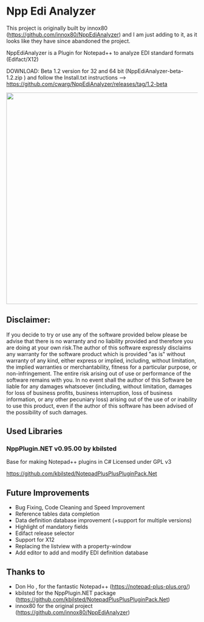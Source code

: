 # Npp Edi Analyzer
This project is originally built by innox80 (https://github.com/innox80/NppEdiAnalyzer) and I am just adding to it, as it looks like they have since abandoned the project.

NppEdiAnalyzer is a Plugin for Notepad++ to analyze EDI standard formats (Edifact/X12)

DOWNLOAD: Beta 1.2 version for 32 and 64 bit (NppEdiAnalyzer-beta-1.2.zip
) and follow the Install.txt instructions --> https://github.com/cwarg/NppEdiAnalyzer/releases/tag/1.2-beta

<img src="https://github.com/innox80/NppEdiAnalyzer/blob/main/resources/NppEdiAnalyzerSplash.gif" align="center" height="556" width="700" >


Disclaimer:
----------
If you decide to try or use any of the software provided below please be advise that there is no warranty and no liability provided and therefore you are doing at your own risk.The author of this software expressly disclaims any warranty for the software product which is provided "as is" without warranty of any kind, either express or implied, including, without limitation, the implied warranties or merchantability, fitness for a particular purpose, or non-infringement. The entire risk arising out of use or performance of the software remains with you. In no event shall the author of this Software be liable for any damages whatsoever (including, without limitation, damages for loss of business profits, business interruption, loss of business information, or any other pecuniary loss) arising out of the use of or inability to use this product, even if the author of this software has been advised of the possibility of such damages.


Used Libraries
--------------

### NppPlugin.NET v0.95.00 by kbilsted

Base for making Notepad++ plugins in C# 
Licensed under GPL v3

https://github.com/kbilsted/NotepadPlusPlusPluginPack.Net

Future Improvements
-------------------
* Bug Fixing, Code Cleaning and Speed Improvement
* Reference tables data completion 
* Data definition database improvement (+support for multiple versions)
* Highlight of mandatory fields
* Edifact release selector
* Support for X12
* Replacing the listview with a property-window
* Add editor to add and modify EDI definition database

Thanks to
---------
 + Don Ho , for the fantastic Notepad++ (https://notepad-plus-plus.org/)
 + kbilsted for the NppPlugin.NET package (https://github.com/kbilsted/NotepadPlusPlusPluginPack.Net)
 + innox80 for the original project (https://github.com/innox80/NppEdiAnalyzer)
